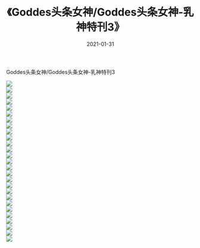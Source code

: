 ﻿---
layout: post
title:  《Goddes头条女神/Goddes头条女神-乳神特刊3》
date:   2021-01-31
img: http://img.660000.xyz/Sharelink/网络美图/2021/Goddes头条女神/Goddes头条女神-乳神特刊3/000.jpg
categories: [美女, 清纯, 唯美]
---

Goddes头条女神/Goddes头条女神-乳神特刊3

 ![](http://img.660000.xyz/Sharelink/网络美图/2021/Goddes头条女神/Goddes头条女神-乳神特刊3/001.jpg) <br>![](http://img.660000.xyz/Sharelink/网络美图/2021/Goddes头条女神/Goddes头条女神-乳神特刊3/002.jpg) <br>![](http://img.660000.xyz/Sharelink/网络美图/2021/Goddes头条女神/Goddes头条女神-乳神特刊3/003.jpg) <br>![](http://img.660000.xyz/Sharelink/网络美图/2021/Goddes头条女神/Goddes头条女神-乳神特刊3/004.jpg) <br>![](http://img.660000.xyz/Sharelink/网络美图/2021/Goddes头条女神/Goddes头条女神-乳神特刊3/005.jpg) <br>![](http://img.660000.xyz/Sharelink/网络美图/2021/Goddes头条女神/Goddes头条女神-乳神特刊3/006.jpg) <br>![](http://img.660000.xyz/Sharelink/网络美图/2021/Goddes头条女神/Goddes头条女神-乳神特刊3/007.jpg) <br>![](http://img.660000.xyz/Sharelink/网络美图/2021/Goddes头条女神/Goddes头条女神-乳神特刊3/008.jpg) <br>![](http://img.660000.xyz/Sharelink/网络美图/2021/Goddes头条女神/Goddes头条女神-乳神特刊3/009.jpg) <br>![](http://img.660000.xyz/Sharelink/网络美图/2021/Goddes头条女神/Goddes头条女神-乳神特刊3/010.jpg) <br>![](http://img.660000.xyz/Sharelink/网络美图/2021/Goddes头条女神/Goddes头条女神-乳神特刊3/011.jpg) <br>![](http://img.660000.xyz/Sharelink/网络美图/2021/Goddes头条女神/Goddes头条女神-乳神特刊3/012.jpg) <br>![](http://img.660000.xyz/Sharelink/网络美图/2021/Goddes头条女神/Goddes头条女神-乳神特刊3/013.jpg) <br>![](http://img.660000.xyz/Sharelink/网络美图/2021/Goddes头条女神/Goddes头条女神-乳神特刊3/014.jpg) <br>![](http://img.660000.xyz/Sharelink/网络美图/2021/Goddes头条女神/Goddes头条女神-乳神特刊3/015.jpg) <br>![](http://img.660000.xyz/Sharelink/网络美图/2021/Goddes头条女神/Goddes头条女神-乳神特刊3/016.jpg) <br>![](http://img.660000.xyz/Sharelink/网络美图/2021/Goddes头条女神/Goddes头条女神-乳神特刊3/017.jpg) <br>![](http://img.660000.xyz/Sharelink/网络美图/2021/Goddes头条女神/Goddes头条女神-乳神特刊3/018.jpg) <br>![](http://img.660000.xyz/Sharelink/网络美图/2021/Goddes头条女神/Goddes头条女神-乳神特刊3/019.jpg) <br>![](http://img.660000.xyz/Sharelink/网络美图/2021/Goddes头条女神/Goddes头条女神-乳神特刊3/020.jpg) <br>![](http://img.660000.xyz/Sharelink/网络美图/2021/Goddes头条女神/Goddes头条女神-乳神特刊3/021.jpg) <br>![](http://img.660000.xyz/Sharelink/网络美图/2021/Goddes头条女神/Goddes头条女神-乳神特刊3/022.jpg) <br>![](http://img.660000.xyz/Sharelink/网络美图/2021/Goddes头条女神/Goddes头条女神-乳神特刊3/023.jpg) <br>![](http://img.660000.xyz/Sharelink/网络美图/2021/Goddes头条女神/Goddes头条女神-乳神特刊3/024.jpg) <br>![](http://img.660000.xyz/Sharelink/网络美图/2021/Goddes头条女神/Goddes头条女神-乳神特刊3/025.jpg) <br>![](http://img.660000.xyz/Sharelink/网络美图/2021/Goddes头条女神/Goddes头条女神-乳神特刊3/026.jpg) <br>![](http://img.660000.xyz/Sharelink/网络美图/2021/Goddes头条女神/Goddes头条女神-乳神特刊3/027.jpg) <br>